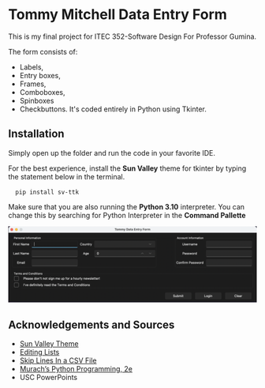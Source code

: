 
# Tommy Mitchell Data Entry Form

This is my final project for ITEC 352-Software Design For Professor Gumina. 

The form consists of:
- Labels, 
- Entry boxes, 
- Frames, 
- Comboboxes, 
- Spinboxes
- Checkbuttons. 
It's coded entirely in Python using Tkinter.


## Installation

Simply open up the folder and run the code in your favorite IDE.

For the best experience, install the **Sun Valley** theme for tkinter by typing the statement below in the terminal. 

```
  pip install sv-ttk
```
Make sure that you are also running the **Python 3.10** interpreter. You can change this by searching for Python Interpreter in the **Command Pallette**


![Image of the form with the theme installed](data_form.png)

## Acknowledgements and Sources

 - [Sun Valley Theme](https://github.com/rdbende/Sun-Valley-ttk-theme)
 - [Editing Lists](https://stackoverflow.com/a/62707453/24402513)
 - [Skip Lines In a CSV File](https://stackoverflow.com/a/9578684/24402513)
 - [Murach’s Python Programming, 2e](https://www.murach.com/shop/murach-s-python-programming-detail)
 - USC PowerPoints

